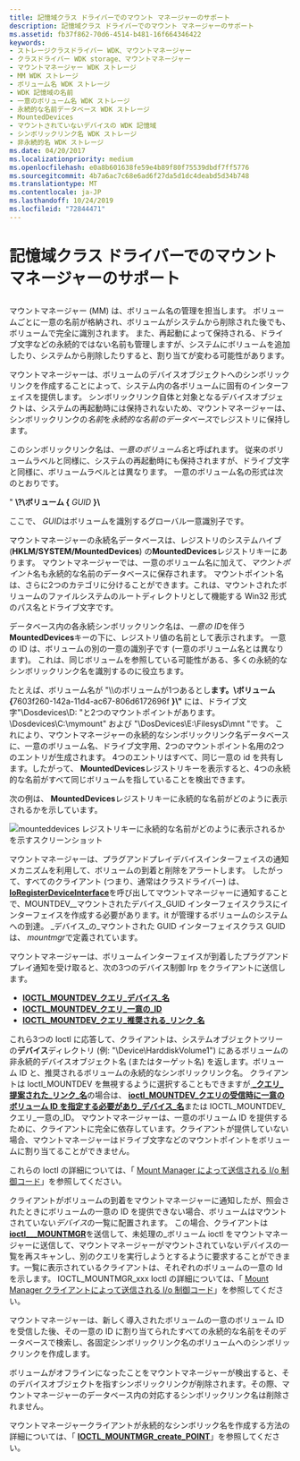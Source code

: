 ```yaml
---
title: 記憶域クラス ドライバーでのマウント マネージャーのサポート
description: 記憶域クラス ドライバーでのマウント マネージャーのサポート
ms.assetid: fb37f862-70d6-4514-b481-16f664346422
keywords:
- ストレージクラスドライバー WDK、マウントマネージャー
- クラスドライバー WDK storage、マウントマネージャー
- マウントマネージャー WDK ストレージ
- MM WDK ストレージ
- ボリューム名 WDK ストレージ
- WDK 記憶域の名前
- 一意のボリューム名 WDK ストレージ
- 永続的な名前データベース WDK ストレージ
- MountedDevices
- マウントされていないデバイスの WDK 記憶域
- シンボリックリンク名 WDK ストレージ
- 非永続的名 WDK ストレージ
ms.date: 04/20/2017
ms.localizationpriority: medium
ms.openlocfilehash: e0a8b601638fe59e4b89f80f75539dbdf7ff5776
ms.sourcegitcommit: 4b7a6ac7c68e6ad6f27da5d1dc4deabd5d34b748
ms.translationtype: MT
ms.contentlocale: ja-JP
ms.lasthandoff: 10/24/2019
ms.locfileid: "72844471"
---
```

# <a name="supporting-mount-manager-requests-in-a-storage-class-driver"></a>記憶域クラス ドライバーでのマウント マネージャーのサポート


## <span id="ddk_supporting_mount_manager_requests_in_a_storage_class_driver_kg"></span><span id="DDK_SUPPORTING_MOUNT_MANAGER_REQUESTS_IN_A_STORAGE_CLASS_DRIVER_KG"></span>


マウントマネージャー (MM) は、ボリューム名の管理を担当します。 ボリュームごとに一意の名前が格納され、ボリュームがシステムから削除された後でも、ボリュームで完全に識別されます。 また、再起動によって保持される、ドライブ文字などの永続的ではない名前も管理しますが、システムにボリュームを追加したり、システムから削除したりすると、割り当てが変わる可能性があります。

マウントマネージャーは、ボリュームのデバイスオブジェクトへのシンボリックリンクを作成することによって、システム内の各ボリュームに固有のインターフェイスを提供します。 シンボリックリンク自体と対象となるデバイスオブジェクトは、システムの再起動時には保持されないため、マウントマネージャーは、シンボリックリンクの*名前*を*永続的な名前のデータベース*でレジストリに保持します。

このシンボリックリンク名は、*一意のボリューム名*と呼ばれます。 従来のボリュームラベルと同様に、システムの再起動時にも保持されますが、ドライブ文字と同様に、ボリュームラベルとは異なります。 一意のボリューム名の形式は次のとおりです。

" **\\?\\ボリューム {** <em>GUID</em> **}\\**

ここで、 *GUID*はボリュームを識別するグローバル一意識別子です。

マウントマネージャーの永続名データベースは、レジストリのシステムハイブ (**HKLM/SYSTEM/MountedDevices**) の**MountedDevices**レジストリキーにあります。 マウントマネージャーでは、一意のボリューム名に加えて、*マウントポイント*名も永続的な名前のデータベースに保存されます。 マウントポイント名は、さらに2つのカテゴリに分けることができます。これは、マウントされたボリュームのファイルシステムのルートディレクトリとして機能する Win32 形式のパス名とドライブ文字です。

データベース内の各永続シンボリックリンク名は、*一意の ID*を伴う**MountedDevices**キーの下に、レジストリ値の名前として表示されます。 一意の ID は、ボリュームの別の一意の識別子です (一意のボリューム名とは異なります)。 これは、同じボリュームを参照している可能性がある、多くの永続的なシンボリックリンク名を識別するのに役立ちます。

たとえば、ボリューム名が "\\\\のボリュームが1つあるとし<strong>ます。\\ボリューム {</strong>7603f260-142a-11d4-ac67-806d6172696f **}\\"** には、ドライブ文字"\\Dosdevices\\D: "と2つのマウントポイントがあります。\\Dosdevices\\C:\\mymount" および "\\DosDevices\\E:\\FilesysD\\mnt "です。 これにより、マウントマネージャーの永続的なシンボリックリンク名データベースに、一意のボリューム名、ドライブ文字用、2つのマウントポイント名用の2つのエントリが生成されます。 4つのエントリはすべて、同じ一意の id を共有します。したがって、 **MountedDevices**レジストリキーを表示すると、4つの永続的な名前がすべて同じボリュームを指していることを検出できます。

次の例は、 **MountedDevices**レジストリキーに永続的な名前がどのように表示されるかを示しています。

![mounteddevices レジストリキーに永続的な名前がどのように表示されるかを示すスクリーンショット](images/mntmgr.png)

マウントマネージャーは、プラグアンドプレイデバイスインターフェイスの通知メカニズムを利用して、ボリュームの到着と削除をアラートします。 したがって、すべてのクライアント (つまり、通常はクラスドライバー) は、 [**IoRegisterDeviceInterface**](https://docs.microsoft.com/windows-hardware/drivers/ddi/wdm/nf-wdm-ioregisterdeviceinterface)を呼び出してマウントマネージャーに通知することで、MOUNTDEV\_\_マウントされたデバイス\_GUID インターフェイスクラスにインターフェイスを作成する必要があります。it が管理するボリュームのシステムへの到達。 \_デバイス\_の\_マウントされた GUID インターフェイスクラス GUID は、 *mountmgr*で定義されています。

マウントマネージャーは、ボリュームインターフェイスが到着したプラグアンドプレイ通知を受け取ると、次の3つのデバイス制御 Irp をクライアントに送信します。

* [**IOCTL\_MOUNTDEV\_クエリ\_デバイス\_名**](https://docs.microsoft.com/windows-hardware/drivers/ddi/mountmgr/ni-mountmgr-ioctl_mountdev_query_device_name)
* [**IOCTL\_MOUNTDEV\_クエリ\_一意の\_ID**](https://docs.microsoft.com/windows-hardware/drivers/ddi/mountdev/ni-mountdev-ioctl_mountdev_query_unique_id)
* [**IOCTL\_MOUNTDEV\_クエリ\_推奨される\_リンク\_名**](https://docs.microsoft.com/windows-hardware/drivers/ddi/mountdev/ni-mountdev-ioctl_mountdev_query_suggested_link_name)

これら3つの Ioctl に応答して、クライアントは、システムオブジェクトツリーの**デバイス**ディレクトリ (例: "\\Device\\HarddiskVolume1") にあるボリュームの非永続的デバイスオブジェクト名 (またはターゲット名) を返します。ボリューム ID と、推奨されるボリュームの永続的なシンボリックリンク名。 クライアントは Ioctl\_MOUNTDEV を無視するように選択することもできますが[ **\_クエリ\_提案された\_リンク\_名**](https://docs.microsoft.com/windows-hardware/drivers/ddi/mountdev/ni-mountdev-ioctl_mountdev_query_suggested_link_name)の場合は、 [**ioctl\_MOUNTDEV\_クエリの受信時に一意のボリューム ID を指定する必要があり\_デバイス\_名**](https://docs.microsoft.com/windows-hardware/drivers/ddi/mountmgr/ni-mountmgr-ioctl_mountdev_query_device_name)または IOCTL\_MOUNTDEV\_クエリ\_一意の\_ID。 マウントマネージャーは、一意のボリューム ID を提供するために、クライアントに完全に依存しています。クライアントが提供していない場合、マウントマネージャーはドライブ文字などのマウントポイントをボリュームに割り当てることができません。

これらの Ioctl の詳細については、「 [Mount Manager によって送信される I/o 制御コード](https://docs.microsoft.com/windows-hardware/drivers/ddi/index)」を参照してください。

クライアントがボリュームの到着をマウントマネージャーに通知したが、照会されたときにボリュームの一意の ID を提供できない場合、ボリュームはマウントされていない*デバイス*の一覧に配置されます。 この場合、クライアントは[**ioctl\_\_\_MOUNTMGR**](https://docs.microsoft.com/windows-hardware/drivers/ddi/mountmgr/ni-mountmgr-ioctl_mountmgr_check_unprocessed_volumes)を送信して、未処理の\_ボリューム ioctl をマウントマネージャーに送信して、マウントマネージャーがマウントされていないデバイスの一覧を再スキャンし、別のクエリを実行しようとするように要求することができます。一覧に表示されているクライアントは、それぞれのボリュームの一意の Id を示します。 IOCTL\_MOUNTMGR\_xxx Ioctl の詳細については、「 [Mount Manager クライアントによって送信される I/o 制御コード](https://docs.microsoft.com/windows-hardware/drivers/ddi/index)」を参照してください。

マウントマネージャーは、新しく導入されたボリュームの一意のボリューム ID を受信した後、その一意の ID に割り当てられたすべての永続的な名前をそのデータベースで検索し、各固定シンボリックリンク名のボリュームへのシンボリックリンクを作成します。

ボリュームがオフラインになったことをマウントマネージャーが検出すると、そのデバイスオブジェクトを指すシンボリックリンクが削除されます。その際、マウントマネージャーのデータベース内の対応するシンボリックリンク名は削除されません。

マウントマネージャークライアントが永続的なシンボリック名を作成する方法の詳細については、「 [**IOCTL\_MOUNTMGR\_create\_POINT**](https://docs.microsoft.com/windows-hardware/drivers/ddi/mountmgr/ni-mountmgr-ioctl_mountmgr_create_point)」を参照してください。

 

 




